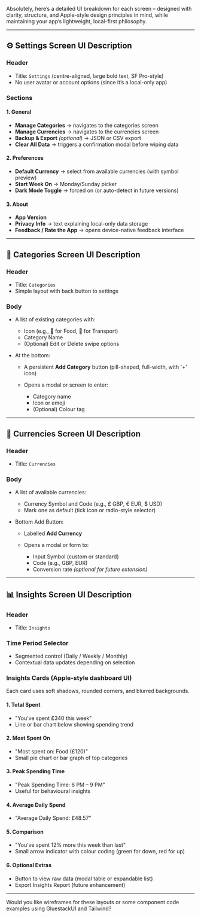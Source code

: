 Absolutely, here’s a detailed UI breakdown for each screen – designed with clarity, structure, and Apple-style design principles in mind, while maintaining your app’s lightweight, local-first philosophy.

---

## ⚙️ **Settings Screen UI Description**

### **Header**

* Title: `Settings` (centre-aligned, large bold text, SF Pro-style)
* No user avatar or account options (since it’s a local-only app)

### **Sections**

#### 1. **General**

* **Manage Categories** → navigates to the categories screen
* **Manage Currencies** → navigates to the currencies screen
* **Backup & Export** *(optional)* → JSON or CSV export
* **Clear All Data** → triggers a confirmation modal before wiping data

#### 2. **Preferences**

* **Default Currency** → select from available currencies (with symbol preview)
* **Start Week On** → Monday/Sunday picker
* **Dark Mode Toggle** → forced on (or auto-detect in future versions)

#### 3. **About**

* **App Version**
* **Privacy Info** → text explaining local-only data storage
* **Feedback / Rate the App** → opens device-native feedback interface

---

## 🧾 **Categories Screen UI Description**

### **Header**

* Title: `Categories`
* Simple layout with back button to settings

### **Body**

* A list of existing categories with:

  * Icon (e.g., 🍔 for Food, 🚗 for Transport)
  * Category Name
  * (Optional) Edit or Delete swipe options
* At the bottom:

  * A persistent **Add Category** button (pill-shaped, full-width, with '+' icon)
  * Opens a modal or screen to enter:

    * Category name
    * Icon or emoji
    * (Optional) Colour tag

---

## 💱 **Currencies Screen UI Description**

### **Header**

* Title: `Currencies`

### **Body**

* A list of available currencies:

  * Currency Symbol and Code (e.g., £ GBP, € EUR, \$ USD)
  * Mark one as default (tick icon or radio-style selector)

* Bottom Add Button:

  * Labelled **Add Currency**
  * Opens a modal or form to:

    * Input Symbol (custom or standard)
    * Code (e.g., GBP, EUR)
    * Conversion rate *(optional for future extension)*

---

## 📊 **Insights Screen UI Description**

### **Header**

* Title: `Insights`

### **Time Period Selector**

* Segmented control (Daily / Weekly / Monthly)
* Contextual data updates depending on selection

### **Insights Cards (Apple-style dashboard UI)**

Each card uses soft shadows, rounded corners, and blurred backgrounds.

#### 1. **Total Spent**

* "You’ve spent £340 this week"
* Line or bar chart below showing spending trend

#### 2. **Most Spent On**

* "Most spent on: Food (£120)"
* Small pie chart or bar graph of top categories

#### 3. **Peak Spending Time**

* "Peak Spending Time: 6 PM – 9 PM"
* Useful for behavioural insights

#### 4. **Average Daily Spend**

* "Average Daily Spend: £48.57"

#### 5. **Comparison**

* "You’ve spent 12% more this week than last"
* Small arrow indicator with colour coding (green for down, red for up)

#### 6. **Optional Extras**

* Button to view raw data (modal table or expandable list)
* Export Insights Report (future enhancement)

---

Would you like wireframes for these layouts or some component code examples using GluestackUI and Tailwind?
